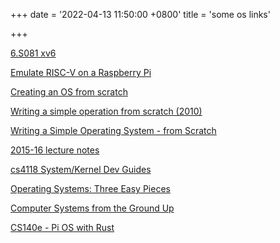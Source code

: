 +++
date = '2022-04-13 11:50:00 +0800'
title = 'some os links'

+++

[6.S081 xv6](https://pdos.csail.mit.edu/6.S081/2021/tools.html)

[Emulate RISC-V on a Raspberry Pi](https://www.youtube.com/watch?v=BqJ1MkuTDVY)

[Creating an OS from scratch](https://cfenollosa.com/blog/creating-an-os-from-scratch.html)

[Writing a simple operation from scratch (2010)](https://news.ycombinator.com/item?id=8380822)

[Writing a Simple Operating System - from Scratch](https://www.cs.bham.ac.uk/~exr/lectures/opsys/10_11/lectures/os-dev.pdf)

[2015-16 lecture notes](https://www.cs.bham.ac.uk/~exr/lectures/opsys/15_16/lectures/)

[cs4118 System/Kernel Dev Guides](https://cs4118.github.io/dev-guides/)

[Operating Systems: Three Easy Pieces](https://pages.cs.wisc.edu/~remzi/OSTEP/)

[Computer Systems from the Ground Up](http://web.stanford.edu/class/cs107e/)

[CS140e - Pi OS with Rust](https://cs140e.sergio.bz/)
